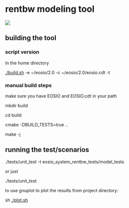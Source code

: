 # rentbw modeling tool

![](./utilization.png)

## building the tool
### script version
In the home directory

[./build.sh](./build.sh) -e ~/eosio/2.0 -c ~/eosio/2.0/eosio.cdt -t

### manual build steps
make sure you have EOSIO and EOSIO.cdt in your path

mkdir build

cd build

cmake -DBUILD_TESTS=true ..

make -j

## running the test/scenarios

./tests/unit_test -t eosio_system_rentbw_tests/model_tests

or just

./tests/unit_test

to use gnuplot to plot the results from project directory:

sh [./plot.sh](plot.sh)
